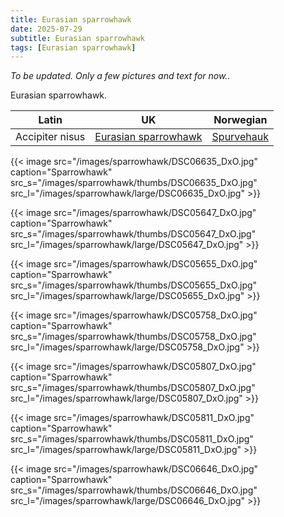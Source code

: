 ```yaml
---
title: Eurasian sparrowhawk
date: 2025-07-29
subtitle: Eurasian sparrowhawk
tags: [Eurasian sparrowhawk]
---
```

*To be updated. Only a few pictures and text for now..*

Eurasian sparrowhawk.

<!--more-->


| Latin      | UK | Norwegian |
| --------- |  --------- |    --------- |
|  Accipiter nisus |  [Eurasian sparrowhawk](https://en.wikipedia.org/wiki/Eurasian_sparrowhawk) |  [Spurvehauk](https://no.wikipedia.org/wiki/Spurvehauk) |

{{< image src="/images/sparrowhawk/DSC06635_DxO.jpg"  caption="Sparrowhawk" src_s="/images/sparrowhawk/thumbs/DSC06635_DxO.jpg" src_l="/images/sparrowhawk/large/DSC06635_DxO.jpg" >}}

{{< image src="/images/sparrowhawk/DSC05647_DxO.jpg"  caption="Sparrowhawk" src_s="/images/sparrowhawk/thumbs/DSC05647_DxO.jpg" src_l="/images/sparrowhawk/large/DSC05647_DxO.jpg" >}}

{{< image src="/images/sparrowhawk/DSC05655_DxO.jpg" caption="Sparrowhawk" src_s="/images/sparrowhawk/thumbs/DSC05655_DxO.jpg" src_l="/images/sparrowhawk/large/DSC05655_DxO.jpg" >}}

{{< image src="/images/sparrowhawk/DSC05758_DxO.jpg"  caption="Sparrowhawk" src_s="/images/sparrowhawk/thumbs/DSC05758_DxO.jpg" src_l="/images/sparrowhawk/large/DSC05758_DxO.jpg" >}}

{{< image src="/images/sparrowhawk/DSC05807_DxO.jpg"  caption="Sparrowhawk" src_s="/images/sparrowhawk/thumbs/DSC05807_DxO.jpg" src_l="/images/sparrowhawk/large/DSC05807_DxO.jpg" >}}

{{< image src="/images/sparrowhawk/DSC05811_DxO.jpg"  caption="Sparrowhawk" src_s="/images/sparrowhawk/thumbs/DSC05811_DxO.jpg" src_l="/images/sparrowhawk/large/DSC05811_DxO.jpg" >}}

{{< image src="/images/sparrowhawk/DSC06646_DxO.jpg"  caption="Sparrowhawk" src_s="/images/sparrowhawk/thumbs/DSC06646_DxO.jpg" src_l="/images/sparrowhawk/large/DSC06646_DxO.jpg" >}}

